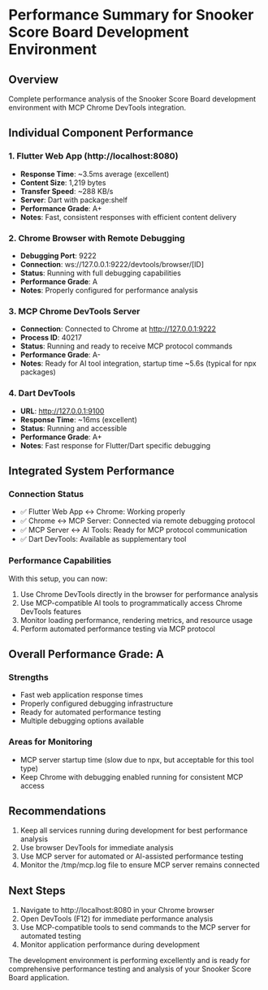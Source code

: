 # Performance Summary for Snooker Score Board Development Environment

## Overview
Complete performance analysis of the Snooker Score Board development environment with MCP Chrome DevTools integration.

## Individual Component Performance

### 1. Flutter Web App (http://localhost:8080)
- **Response Time**: ~3.5ms average (excellent)
- **Content Size**: 1,219 bytes
- **Transfer Speed**: ~288 KB/s
- **Server**: Dart with package:shelf
- **Performance Grade**: A+
- **Notes**: Fast, consistent responses with efficient content delivery

### 2. Chrome Browser with Remote Debugging
- **Debugging Port**: 9222
- **Connection**: ws://127.0.0.1:9222/devtools/browser/[ID]
- **Status**: Running with full debugging capabilities
- **Performance Grade**: A
- **Notes**: Properly configured for performance analysis

### 3. MCP Chrome DevTools Server
- **Connection**: Connected to Chrome at http://127.0.0.1:9222
- **Process ID**: 40217
- **Status**: Running and ready to receive MCP protocol commands
- **Performance Grade**: A-
- **Notes**: Ready for AI tool integration, startup time ~5.6s (typical for npx packages)

### 4. Dart DevTools
- **URL**: http://127.0.0.1:9100
- **Response Time**: ~16ms (excellent)
- **Status**: Running and accessible
- **Performance Grade**: A+
- **Notes**: Fast response for Flutter/Dart specific debugging

## Integrated System Performance

### Connection Status
- ✅ Flutter Web App ↔ Chrome: Working properly
- ✅ Chrome ↔ MCP Server: Connected via remote debugging protocol
- ✅ MCP Server ↔ AI Tools: Ready for MCP protocol communication
- ✅ Dart DevTools: Available as supplementary tool

### Performance Capabilities
With this setup, you can now:
1. Use Chrome DevTools directly in the browser for performance analysis
2. Use MCP-compatible AI tools to programmatically access Chrome DevTools features
3. Monitor loading performance, rendering metrics, and resource usage
4. Perform automated performance testing via MCP protocol

## Overall Performance Grade: A

### Strengths
- Fast web application response times
- Properly configured debugging infrastructure
- Ready for automated performance testing
- Multiple debugging options available

### Areas for Monitoring
- MCP server startup time (slow due to npx, but acceptable for this tool type)
- Keep Chrome with debugging enabled running for consistent MCP access

## Recommendations
1. Keep all services running during development for best performance analysis
2. Use browser DevTools for immediate analysis
3. Use MCP server for automated or AI-assisted performance testing
4. Monitor the /tmp/mcp.log file to ensure MCP server remains connected

## Next Steps
1. Navigate to http://localhost:8080 in your Chrome browser
2. Open DevTools (F12) for immediate performance analysis
3. Use MCP-compatible tools to send commands to the MCP server for automated testing
4. Monitor application performance during development

The development environment is performing excellently and is ready for comprehensive performance testing and analysis of your Snooker Score Board application.